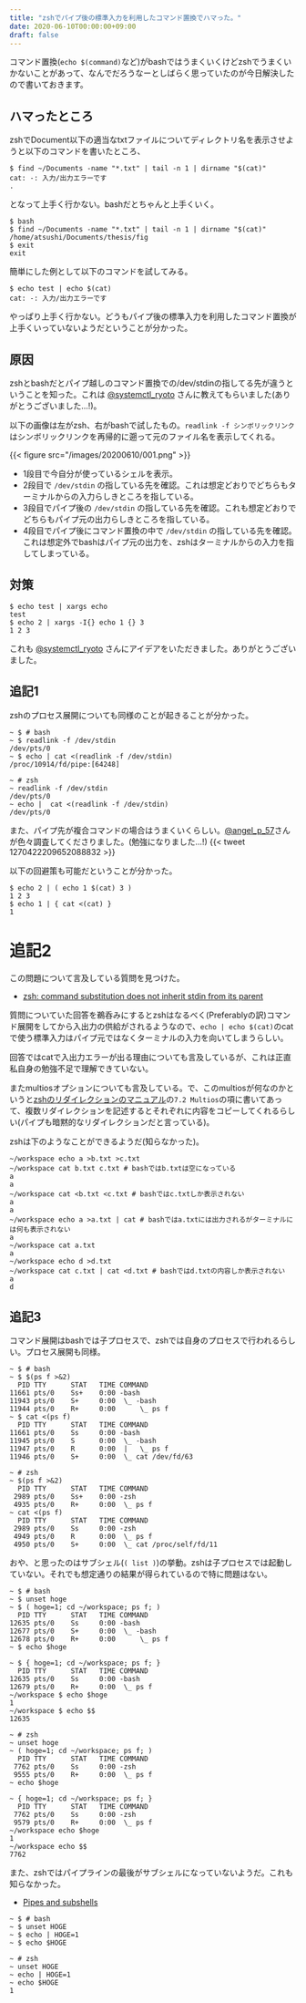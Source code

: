 ```yaml
---
title: "zshでパイプ後の標準入力を利用したコマンド置換でハマった。"
date: 2020-06-10T00:00:00+09:00
draft: false
---
```


コマンド置換(`echo $(command)`など)がbashではうまくいくけどzshでうまくいかないことがあって、なんでだろうなーとしばらく思っていたのが今日解決したので書いておきます。

<!--more-->

## ハマったところ
zshでDocument以下の適当なtxtファイルについてディレクトリ名を表示させようと以下のコマンドを書いたところ、
```
$ find ~/Documents -name "*.txt" | tail -n 1 | dirname "$(cat)"
cat: -: 入力/出力エラーです
.
```
となって上手く行かない。bashだとちゃんと上手くいく。
```
$ bash
$ find ~/Documents -name "*.txt" | tail -n 1 | dirname "$(cat)"
/home/atsushi/Documents/thesis/fig
$ exit
exit
```

簡単にした例として以下のコマンドを試してみる。
```
$ echo test | echo $(cat)
cat: -: 入力/出力エラーです

```
やっぱり上手く行かない。どうもパイプ後の標準入力を利用したコマンド置換が上手くいっていないようだということが分かった。

## 原因
zshとbashだとパイプ越しのコマンド置換での/dev/stdinの指してる先が違うということを知った。これは [@systemctl_ryoto](https://twitter.com/systemctl_ryoto) さんに教えてもらいました(ありがとうございました...!)。

以下の画像は左がzsh、右がbashで試したもの。`readlink -f シンボリックリンク` はシンボリックリンクを再帰的に遡って元のファイル名を表示してくれる。

{{< figure src="/images/20200610/001.png" >}}

- 1段目で今自分が使っているシェルを表示。
- 2段目で `/dev/stdin` の指している先を確認。これは想定どおりでどちらもターミナルからの入力らしきところを指している。
- 3段目でパイプ後の `/dev/stdin` の指している先を確認。これも想定どおりでどちらもパイプ元の出力らしきところを指している。
- 4段目でパイプ後にコマンド置換の中で `/dev/stdin` の指している先を確認。これは想定外でbashはパイプ元の出力を、zshはターミナルからの入力を指してしまっている。

## 対策
```
$ echo test | xargs echo
test
$ echo 2 | xargs -I{} echo 1 {} 3
1 2 3
```
これも [@systemctl_ryoto](https://twitter.com/systemctl_ryoto) さんにアイデアをいただきました。ありがとうございました。

## 追記1
zshのプロセス展開についても同様のことが起きることが分かった。
```
~ $ # bash
~ $ readlink -f /dev/stdin
/dev/pts/0
~ $ echo | cat <(readlink -f /dev/stdin)
/proc/10914/fd/pipe:[64248]
```
```
~ # zsh
~ readlink -f /dev/stdin
/dev/pts/0
~ echo |  cat <(readlink -f /dev/stdin)
/dev/pts/0
```
また、パイプ先が複合コマンドの場合はうまくいくらしい。[@angel_p_57](https://twitter.com/angel_p_57)さんが色々調査してくださりました。(勉強になりました...!)
{{< tweet 1270422209652088832 >}}

以下の回避策も可能だということが分かった。
```
$ echo 2 | ( echo 1 $(cat) 3 )
1 2 3
$ echo 1 | { cat <(cat) }
1
```

# 追記2
この問題について言及している質問を見つけた。
- [zsh: command substitution does not inherit stdin from its parent](https://unix.stackexchange.com/questions/338102/zsh-command-substitution-does-not-inherit-stdin-from-its-parent)

質問についていた回答を鵜呑みにするとzshはなるべく(Preferablyの訳)コマンド展開をしてから入出力の供給がされるようなので、`echo | echo $(cat)`のcatで使う標準入力はパイプ元ではなくターミナルの入力を向いてしまうらしい。

回答ではcatで入出力エラーが出る理由についても言及しているが、これは正直私自身の勉強不足で理解できていない。

またmultiosオプションについても言及している。で、このmultiosが何なのかというと[zshのリダイレクションのマニュアル](http://zsh.sourceforge.net/Doc/Release/Redirection.html)の`7.2 Multios`の項に書いてあって、複数リダイレクションを記述するとそれぞれに内容をコピーしてくれるらしい(パイプも暗黙的なリダイレクションだと言っている)。

zshは下のようなことができるようだ(知らなかった)。
```
~/workspace echo a >b.txt >c.txt
~/workspace cat b.txt c.txt # bashではb.txtは空になっている
a
a
~/workspace cat <b.txt <c.txt # bashではc.txtしか表示されない
a
a
~/workspace echo a >a.txt | cat # bashではa.txtには出力されるがターミナルには何も表示されない
a
~/workspace cat a.txt
a
~/workspace echo d >d.txt
~/workspace cat c.txt | cat <d.txt # bashではd.txtの内容しか表示されない
a
d
```

## 追記3
コマンド展開はbashでは子プロセスで、zshでは自身のプロセスで行われるらしい。プロセス展開も同様。
```
~ $ # bash
~ $ $(ps f >&2)
  PID TTY      STAT   TIME COMMAND
11661 pts/0    Ss+    0:00 -bash
11943 pts/0    S+     0:00  \_ -bash
11944 pts/0    R+     0:00      \_ ps f
~ $ cat <(ps f)
  PID TTY      STAT   TIME COMMAND
11661 pts/0    Ss     0:00 -bash
11945 pts/0    S      0:00  \_ -bash
11947 pts/0    R      0:00  |   \_ ps f
11946 pts/0    S+     0:00  \_ cat /dev/fd/63
```
```
~ # zsh
~ $(ps f >&2)
  PID TTY      STAT   TIME COMMAND
 2989 pts/0    Ss+    0:00 -zsh
 4935 pts/0    R+     0:00  \_ ps f
~ cat <(ps f)
  PID TTY      STAT   TIME COMMAND
 2989 pts/0    Ss     0:00 -zsh
 4949 pts/0    R      0:00  \_ ps f
 4950 pts/0    S+     0:00  \_ cat /proc/self/fd/11
```
おや、と思ったのはサブシェル(`( list )`)の挙動。zshは子プロセスでは起動していない。それでも想定通りの結果が得られているので特に問題はない。
```
~ $ # bash
~ $ unset hoge
~ $ ( hoge=1; cd ~/workspace; ps f; )
  PID TTY      STAT   TIME COMMAND
12635 pts/0    Ss     0:00 -bash
12677 pts/0    S+     0:00  \_ -bash
12678 pts/0    R+     0:00      \_ ps f
~ $ echo $hoge

~ $ { hoge=1; cd ~/workspace; ps f; }
  PID TTY      STAT   TIME COMMAND
12635 pts/0    Ss     0:00 -bash
12679 pts/0    R+     0:00  \_ ps f
~/workspace $ echo $hoge
1
~/workspace $ echo $$
12635
```
```
~ # zsh
~ unset hoge
~ ( hoge=1; cd ~/workspace; ps f; )
  PID TTY      STAT   TIME COMMAND
 7762 pts/0    Ss     0:00 -zsh
 9555 pts/0    R+     0:00  \_ ps f
~ echo $hoge

~ { hoge=1; cd ~/workspace; ps f; }
  PID TTY      STAT   TIME COMMAND
 7762 pts/0    Ss     0:00 -zsh
 9579 pts/0    R+     0:00  \_ ps f
~/workspace echo $hoge
1
~/workspace echo $$
7762
```

また、zshではパイプラインの最後がサブシェルになっていないようだ。これも知らなかった。

- [Pipes and subshells](https://riptutorial.com/zsh/example/19869/pipes-and-subshells)

```
~ $ # bash
~ $ unset HOGE
~ $ echo | HOGE=1
~ $ echo $HOGE

```
```
~ # zsh
~ unset HOGE
~ echo | HOGE=1
~ echo $HOGE
1
```
